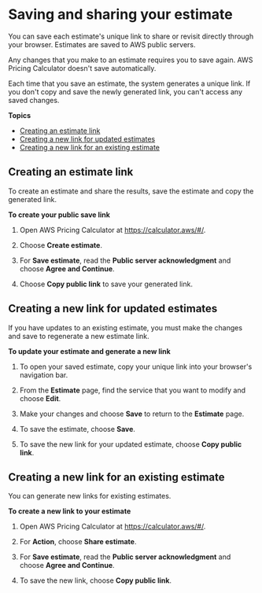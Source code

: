 # Saving and sharing your estimate<a name="save-share-estimate"></a>

You can save each estimate's unique link to share or revisit directly through your browser\. Estimates are saved to AWS public servers\.

Any changes that you make to an estimate requires you to save again\. AWS Pricing Calculator doesn't save automatically\.

Each time that you save an estimate, the system generates a unique link\. If you don't copy and save the newly generated link, you can't access any saved changes\.

**Topics**
+ [Creating an estimate link](#create-estimate-link)
+ [Creating a new link for updated estimates](#update-estimate-link)
+ [Creating a new link for an existing estimate](#new-estimate-link)

## Creating an estimate link<a name="create-estimate-link"></a>

To create an estimate and share the results, save the estimate and copy the generated link\. <a name="create-share-link"></a>

**To create your public save link**

1. Open AWS Pricing Calculator at [https://calculator\.aws/\#/](https://calculator.aws/#/)\.

1. Choose **Create estimate**\.

1. For **Save estimate**, read the **Public server acknowledgment** and choose **Agree and Continue**\.

1. Choose **Copy public link** to save your generated link\.

## Creating a new link for updated estimates<a name="update-estimate-link"></a>

If you have updates to an existing estimate, you must make the changes and save to regenerate a new estimate link\.<a name="update-estimate-link-steps"></a>

**To update your estimate and generate a new link**

1. To open your saved estimate, copy your unique link into your browser's navigation bar\.

1. From the **Estimate** page, find the service that you want to modify and choose **Edit**\.

1. Make your changes and choose **Save** to return to the **Estimate** page\.

1. To save the estimate, choose **Save**\.

1. To save the new link for your updated estimate, choose **Copy public link**\.

## Creating a new link for an existing estimate<a name="new-estimate-link"></a>

You can generate new links for existing estimates\.<a name="new-estimate-link-steps"></a>

**To create a new link to your estimate**

1. Open AWS Pricing Calculator at [https://calculator\.aws/\#/](https://calculator.aws/#/)\.

1. For **Action**, choose **Share estimate**\.

1. For **Save estimate**, read the **Public server acknowledgment** and choose **Agree and Continue**\.

1. To save the new link, choose **Copy public link**\.